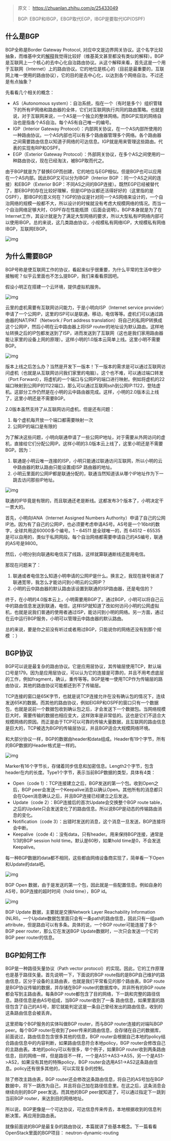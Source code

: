> 原文： https://zhuanlan.zhihu.com/p/25433049
>
> BGP: EBGP和IBGP，EBGP取代EGP，IBGP是要取代IGP(OSPF)

## 什么是BGP

BGP全称是Border Gateway Protocol, 对应中文是边界网关协议。这个名字比较抽象，而维基中文的[解释](https://link.zhihu.com/?target=https%3A//zh.wikipedia.org/zh-cn/%E8%BE%B9%E7%95%8C%E7%BD%91%E5%85%B3%E5%8D%8F%E8%AE%AE)我觉得比较好（维基英文甚至都没有类似的解释）。BGP是互联网上一个核心的去中心化自治路由协议。从这个解释来看，首先这是一个用于互联网（Internet）上的路由协议。它的地位是核心的（目前是最重要的，互联网上唯一使用的路由协议），它的目的是去中心化，以达到各个网络自治。不过还是有点抽象？


先看看几个相关的概念：

- AS（Autonomous system）：自治系统，指在一个（有时是多个）组织管辖下的所有IP网络和路由器的全体，它们对互联网执行共同的路由策略。也就是说，对于互联网来说，一个AS是一个独立的整体网络。而BGP实现的网络自治也是指各个AS自治。每个AS有自己唯一的编号。
- IGP（Interior Gateway Protocol）：内部网关协议，在一个AS内部所使用的一种路由协议。一个AS内部也可以有多个路由器管理多个网络。各个路由器之间需要路由信息以知道子网络的可达信息。IGP就是用来管理这些路由。代表的实现有RIP和OSPF。
- EGP（Exterior Gateway Protocol）：外部网关协议，在多个AS之间使用的一种路由协议，现在已经淘汰，被BGP取而代之。


由于BGP就是为了替换EGP而创建，它的地位与EGP相似。但是BGP也可以应用在一个AS内部。因此BGP又可以分为IBGP（Interior BGP ：同一个AS之间的连接）和EBGP（Exterior BGP：不同AS之间的BGP连接）。既然EGP已经被替代了，那EBGP的存在比较好理解，但是IGP协议都还活得好好的（这里指的是OSPF），那IBGP的意义何在？IGP的协议是针对同一个AS网络来设计的，一个自治网络的规模一般都不大，所以设计的时候就没有考虑大规模网络的情况。而当一个自治网络足够大时，OSPF存在性能瓶颈（后面会说明）。BGP本身就是为了在Internet工作，其设计就是为了满足大型网络的要求，所以大型私有IP网络内部可以使用IBGP。总的来说，这几类路由协议，小规模私有网络IGP，大规模私有网络IBGP，互联网EBGP。

![img](https://github.com/lizj3624/mynote/tree/master/Cloud-Native/pictures/bgp-man-tan-01.jpg)

## 为什么需要BGP

BGP号称是使互联网工作的协议，看起来似乎很重要，为什么平常的生活中很少接触呢？似乎云里面也不怎么提BGP，我们来看看原因吧。

假设小明正在搭建一个云环境，提供虚拟机服务。



![img](https://github.com/lizj3624/mynote/tree/master/Cloud-Native/pictures/bgp-man-tan-02.png)


云里的虚机需要有互联网访问能力，于是小明向ISP（Internet service provider）申请了一个公网IP，这里的ISP可以是联通，移动，电信等等。虚机们可以通过路由器的NAT/PAT（Network / Port address translation）将自己的私网IP转换成这个公网IP，然后小明在云中路由器上将ISP router的地址设为默认路由。这样地址转换之后的IP包都发送到了ISP，进而发送到了互联网（这也是我们家用路由器能让家里的设备上网的原理）。这样小明的1.0版本云简单上线。这里小明不需要BGP。

![img](https://github.com/lizj3624/mynote/tree/master/Cloud-Native/pictures/bgp-man-tan-03.jpg)

版本上线之后怎么办？当然是开发下一版本！下一版本的需求是可以通过互联网访问虚机（也就是从互联网访问我们家里的电脑）。这个也不难，可以通过端口转发（Port Forward），将虚机的一个端口与公网IP的端口进行映射。例如将虚机的22端口映射到公网IP的1122端口，那么可以通过互联网ssh到公网IP:1122，登陆虚机。这部分工作仍然是在小明的云中路由器完成。这样，小明的2.0版本云上线了，这里小明还是不需要BGP。

2.0版本虽然支持了从互联网访问虚机，但是还有问题：

1. 每个虚机每开放一个端口都需要映射一次
2. 公网IP的端口是有限的


为了解决这些问题，小明向联通申请了一些公网IP地址，对于需要从外网访问的虚机，直接给它们分配公网IP。这样小明的3.0版本云上线了，这里小明还是不需要BGP。因为：

1. 联通是小明云唯一连接的ISP，小明只能通过联通访问互联网，所以小明的云中路由器的默认路由只能设置成ISP 路由器的地址。
2. 小明云里面的公网IP都是联通分配的，联通当然知道该从哪个IP地址作为下一跳去访问那些IP地址。

![img](https://github.com/lizj3624/mynote/tree/master/Cloud-Native/pictures/bgp-man-tan-04.jpg)

联通的IP毕竟是有限的，而且联通还老是断线。这都发布3个版本了，小明决定干一票大的。



首先，小明向IANA（Internet Assigned Numbers Authority）申请了自己的公网IP池。因为有了自己的公网IP，也必须要考虑申请AS号。AS号是一个16bit的数字，全球共用这60000多个编号。1 – 64511 是全球唯一的，而 64512 – 65535 是可以自用的，类似于私网网段。每个自治网络都需要申请自己的AS编号，联通的AS号是9800。

然后，小明分别向联通和电信买了线路，这样就算联通断线还能用电信。

那现在问题来了：

1. 联通或者电信怎么知道小明申请的公网IP是什么。换言之，我现在拨号拨进了联通宽带，我怎么才能访问到小明云的公网IP？
2. 小明的云中路由器的默认路由该设置到联通的ISP路由器，还是电信的？



终于，在小明的4.0版本云上，小明需要用BGP了。通过BGP，小明可以将自己云中的路由信息发送到联通，电信，这样ISP就知道了改如何访问小明的公网虚拟机，也就是说我们普通的使用者通过ISP，能访问到小明的网络。另一方面，通过在云中运行BGP服务，小明可以管理云中路由器的默认路由。

总的来说，要是你之前没有听过或者用过BGP，只能说你的网络还没有到那个规模 ：）

## BGP协议

BGP可以说是最复杂的路由协议。它是应用层协议，其传输层使用TCP，默认端口号是179。因为是应用层协议，可以认为它的连接是可靠的，并且不用考虑底层的工作，例如fragment，确认，重传等等。BGP是唯一使用TCP作为传输层的路由协议，其他的路由协议可能都还到不了传输层。

TCP连接的窗口是65K字节，也就是说TCP连接允许在没有确认包的情况下，连续发送65K的数据。而其他的路由协议，例如EIGRP和OSPF的窗口只有一个数据包，也就是说前一个数据包收到确认包之后，才会发送下一个数据包。当网络规模巨大时，需要传输的数据也相应变大，这样效率是非常低的。这也是它们不适合大规模网络的原因。而正是由于TCP可以可靠的传输大量数据，且互联网的路由信息是巨大的，TCP被选为BGP的传输层协议，并且BGP适合大规模网络环境。

和大部分协议一样，BGP的数据由header和data组成。Header有19个字节，所有的BGP数据的Header格式是一样的。

![img](https://github.com/lizj3624/mynote/tree/master/Cloud-Native/pictures/bgp-man-tan-05.png)

Marker有16个字节长，存储着同步信息和加密信息。Length2个字节，包含header在内的长度。Type1个字节，表示当前BGP数据的类型，具体有4类：

- Open（code 1）：TCP连接建立之后，BGP发送的第一个包。收到Open之后，BGP peer会发送一个Keepalive消息以确认Open。其他所有的消息都只会在Open消息确认之后，并且BGP连接已经建立之后发送。
- Update（code 2）：BGP连接后的首次Update会交换整个BGP route table，之后的Update只会发送变化了的路由信息。所以说BGP是动态的传输路由消息的变化。
- Notification（code 3）：出错时发送的消息，这个消息一旦发送，BGP连接将会中断。
- Keepalive（code 4）：没有data，只有header。用来保持BGP连接，通常是1/3的BGP session hold time。默认是60秒，如果hold time是0，不会发送Keepalive。

每一种BGP数据的data都不相同，这些都由网络设备商实现了，简单看一下Open和Update的data吧。

![img](https://github.com/lizj3624/mynote/tree/master/Cloud-Native/pictures/bgp-man-tan-06.png)

BGP Open 数据，由于是发送的第一个包，因此就是一些配置信息。例如自身的AS号，BGP连接的超时时间（hold time），BGP id。

![img](https://github.com/lizj3624/mynote/tree/master/Cloud-Native/pictures/bgp-man-tan-07.png)

BGP Update 数据，主要就是交换Network Layer Reachability Information (NLRI)。一个Update数据包里面只会有一条path的路由信息，因此只有一组path attribute，但是路由可以有多条。具体的说，一个BGP router可能连接了多个BGP peer router，那么它在发送BGP Update数据时，一次只会发送一个它的BGP peer router的信息。





## BGP如何工作

BGP是一种路径矢量协议（Path vector protocol）的实现。因此，它的工作原理也是基于路径矢量。首先说明一下，下面说的BGP route指的是BGP自己维护的路由信息，区分于设备的主路由表，也就是我们平常看见的那个路由表。BGP route是BGP协议传输的数据，并存储在BGP router的数据库中。并非所有的BGP route都会写到主路由表。每条BGP route都包含了目的网络，下一跳和完整的路径信息。路径信息是由AS号组成，当BGP router收到了一条 路由信息，如果里面的路径包含了自己的AS号，那它就能判定这是一条自己曾经发出的路由信息，收到的这条路由信息会被丢弃。



这里把每个BGP服务的实体叫做BGP router，而与BGP router连接的对端叫BGP peer。每个BGP router在收到了peer传来的路由信息，会存储在自己的数据库，前面说过，路由信息包含很多其他的信息，BGP router会根据自己本地的policy结合路由信息中的内容判断，如果路由信息符合本地policy，BGP router会修改自己的主路由表。本地的policy可以有很多，举个例子，如果BGP router收到两条路由信息，目的网络一样，但是路径不一样，一个是AS1->AS3->AS5，另一个是AS1->AS2，如果没有其他的特殊policy，BGP router会选用AS1->AS2这条路由信息。policy还有很多其他的，可以实现复杂的控制。



除了修改主路由表，BGP router还会修改这条路由信息，将自己的AS号加在BGP数据中，将下一跳改为自己，并且将自己加在路径信息里。在这之后，这条消息会继续向别的BGP peer发送。而其他的BGP peer就知道了，可以通过指定下一跳到当前BGP router，来达到目的网络地址。



所以说，BGP更像是一个可达协议，可达信息传来传去，本地根据收到的信息判断决策，再应用到路由表。

就像前面说的BGP是最复杂的路由协议，本篇就讲了些基本概念。下一篇看看OpenStack里面的BGP项目： neutron-dynamic-routing